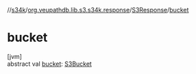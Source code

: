 //[s34k](../../../index.md)/[org.veupathdb.lib.s3.s34k.response](../index.md)/[S3Response](index.md)/[bucket](bucket.md)

# bucket

[jvm]\
abstract val [bucket](bucket.md): [S3Bucket](../../org.veupathdb.lib.s3.s34k.response.bucket/-s3-bucket/index.md)
